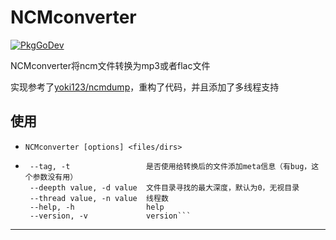 # NCMconverter
[![PkgGoDev](https://pkg.go.dev/badge/github.com/closetool/NCMconverter)](https://pkg.go.dev/github.com/closetool/NCMconverter)  

NCMconverter将ncm文件转换为mp3或者flac文件

实现参考了[yoki123/ncmdump][1]，重构了代码，并且添加了多线程支持

## 使用

* `NCMconverter [options] <files/dirs>`

* ```--output value, -o value  指定输出目录，默认为原音频文件夹
   --tag, -t                 是否使用给转换后的文件添加meta信息（有bug，这个参数没有用）
   --deepth value, -d value  文件目录寻找的最大深度，默认为0，无视目录
   --thread value, -n value  线程数
   --help, -h                help
   --version, -v             version```

---
[1]:https://github.com/yoki123/ncmdump

